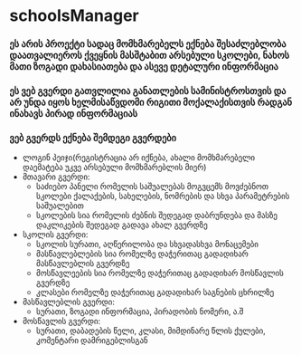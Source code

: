 # schoolsManager

### ეს არის პროექტი სადაც მომხმარებელს ექნება შესაძლებლობა დაათვალიეროს ქვეყნის მასშტაბით არსებული სკოლები, ნახოს მათი ზოგადი დახასიათება და ასევე დეტალური ინფორმაცია
### ეს ვებ გვერდი გათვლილია განათლების სამინისტროსთვის და არ უნდა იყოს ხელმისაწვდომი რიგითი მოქალაქისთვის რადგან ინახავს პირად ინფორმაციას
### ვებ გვერდს ექნება შემდეგი გვერდები
  - ლოგინ პეიჯი(რეგისტრაცია არ იქნება, ახალი მომხმარებელი დაემატება უკვე არსებული მომხმარებლის მიერ)
  - მთავარი გვერდი:
    - საძიებო პანელი რომელის საშუალებას მოგვცემს მოვძებნოთ სკოლები ქალაქების, სახელების, ნომრების და სხვა პარამეტრების საშუალებით
    - სკოლების სია რომელის ძებნის შედეგად დაბრუნდება და მასზე დაკლიკების შედეგად გადავა ახალ გვერდზე
  - სკოლის გვერდი:
    - სკოლის სურათი, აღწერილობა და სხვადასხვა მონაცემები
    - მასწავლებლების სია რომელზე დაჭერითაც გადადიხარ მასწავლებლის გვერდზე
    - მოსწავლეების სია რომელზე დაჭერითაც გადადიხარ მოსწავლის გვერდზე
    - კლასები რომელზე დაჭერითაც გადადიხარ საგნების ცხრილზე
  - მასწავლებლის გვერდი:
    - სურათი, ზოგადი ინფორმაცია, პირადობის ნომერი, ა.შ
  - მოსწავლის გვერდი:
    - სურათი, დაბადების წელი, კლასი, მიმდინარე წლის ქულები, კომენტარი დამრიგებლისგან
    
      
